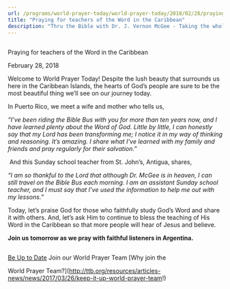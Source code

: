```yaml
---
url: /programs/world-prayer-today/world-prayer-today/2018/02/28/praying-for-teachers-of-the-word-in-the-caribbean
title: "Praying for teachers of the Word in the Caribbean"
description: "Thru the Bible with Dr. J. Vernon McGee - Taking the whole Word to the whole world"
---
```







## 
 Praying for teachers of the Word in the Caribbean


February 28, 2018




Welcome to World Prayer Today! Despite the lush beauty that surrounds us here in the Caribbean Islands, the hearts of God’s people are sure to be the most beautiful thing we’ll see on our journey today.


In Puerto Rico, we meet a wife and mother who tells us,


*“I’ve been riding the Bible Bus with you for more than ten years now, and I have learned plenty about the Word of God. Little by little, I can honestly say that my Lord has been transforming me; I notice it in my way of thinking and reasoning. It’s amazing. I share what I’ve learned with my family and friends and pray regularly for their salvation.”*


 And this Sunday school teacher from St. John’s, Antigua, shares, 


*“I am so thankful to the Lord that although Dr. McGee is in heaven, I can still travel on the Bible Bus each morning. I am an assistant Sunday school teacher, and I must say that I’ve used the information to help me out with my lessons.”*


Today, let’s praise God for those who faithfully study God’s Word and share it with others. And, let’s ask Him to continue to bless the teaching of His Word in the Caribbean so that more people will hear of Jesus and believe.


**Join us tomorrow as we pray with faithful listeners in Argentina.**







## 




[Be Up to Date](http://feeds.feedburner.com/WorldPrayerToday "World Prayer Today RSS Feed")
Join our World Prayer Team
[Why join the  

World Prayer Team?](http://ttb.org/resources/articles-news/news/2017/03/26/keep-it-up-world-prayer-team!)




